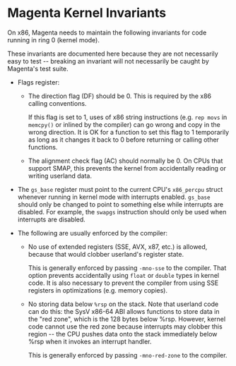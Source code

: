# Magenta Kernel Invariants

On x86, Magenta needs to maintain the following invariants for code running
in ring 0 (kernel mode).

These invariants are documented here because they are not necessarily easy
to test -- breaking an invariant will not necessarily be caught by
Magenta's test suite.

* Flags register:

  * The direction flag (DF) should be 0.  This is required by the x86
    calling conventions.

    If this flag is set to 1, uses of x86 string instructions (e.g. `rep
    movs` in `memcpy()` or inlined by the compiler) can go wrong and copy
    in the wrong direction.  It is OK for a function to set this flag to 1
    temporarily as long as it changes it back to 0 before returning or
    calling other functions.

  * The alignment check flag (AC) should normally be 0.  On CPUs that
    support SMAP, this prevents the kernel from accidentally reading or
    writing userland data.

* The `gs_base` register must point to the current CPU's `x86_percpu`
  struct whenever running in kernel mode with interrupts enabled.
  `gs_base` should only be changed to point to something else while
  interrupts are disabled.  For example, the `swapgs` instruction should
  only be used when interrupts are disabled.

* The following are usually enforced by the compiler:

  * No use of extended registers (SSE, AVX, x87, etc.) is allowed, because
    that would clobber userland's register state.

    This is generally enforced by passing `-mno-sse` to the compiler.  That
    option prevents accidentally using `float` or `double` types in kernel
    code.  It is also necessary to prevent the compiler from using SSE
    registers in optimizations (e.g. memory copies).

  * No storing data below `%rsp` on the stack.  Note that userland code can
    do this: the SysV x86-64 ABI allows functions to store data in the "red
    zone", which is the 128 bytes below %rsp.  However, kernel code cannot
    use the red zone because interrupts may clobber this region -- the CPU
    pushes data onto the stack immediately below %rsp when it invokes an
    interrupt handler.

    This is generally enforced by passing `-mno-red-zone` to the compiler.
